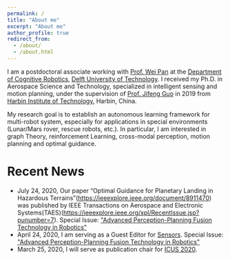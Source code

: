 ```yaml
---
permalink: /
title: "About me"
excerpt: "About me"
author_profile: true
redirect_from: 
  - /about/
  - /about.html
---
```


I am a postdoctoral associate working with [Prof. Wei Pan](https://panweihit.github.io/) at the [Department of Cognitive Robotics](https://www.tudelft.nl/en/3me/about/departments/cognitive-robotics-cor/), [Delft University of Technology](https://www.tudelft.nl/en/). I received my Ph.D. in Aerospace Science and Technology, specialized in intelligent sensing and motion planning, under the supervision of [Prof. Jifeng Guo](http://homepage.hit.edu.cn/guojifeng) in 2019 from [Harbin Institute of Technology](http://www.hit.edu.cn/), Harbin, China.

My research goal is to establish an autonomous learning framework for multi-robot system, especially for applications in special environments (Lunar/Mars rover, rescue robots, etc.). In particular, I am interested in graph Theory, reinforcement Learning, cross-modal perception, motion planning and optimal guidance.

Recent News
======
* July 24, 2020, Our paper “Optimal Guidance for Planetary Landing in Hazardous Terrains”(https://ieeexplore.ieee.org/document/8911470) was published by IEEE Transactions on Aerospace and Electronic Systems(TAES)(https://ieeexplore.ieee.org/xpl/RecentIssue.jsp?punumber=7). 
  Special Issue: ["Advanced Perception-Planning Fusion Technology in Robotics"](https://www.mdpi.com/journal/sensors/special_issues/PPFT)
* April 24, 2020, I am serving as a Guest Editor for [Sensors](https://www.mdpi.com/journal/sensors). 
  Special Issue: ["Advanced Perception-Planning Fusion Technology in Robotics"](https://www.mdpi.com/journal/sensors/special_issues/PPFT)
* March 25, 2020, I will serve as publication chair for [ICUS 2020](http://icus.scholarbee.cn/en/web/page?mid=558&pid=Home-En).
